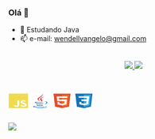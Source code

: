 ### Olá 👋


- 🌱 Estudando Java
- 📫 e-mail: wendellvangelo@gmail.com

<br/>

<div align="center">
  <a href="https://github.com/wendellangello#gh-dark-mode-only">
    <img height="150em" src="https://github-readme-stats.vercel.app/api?username=wendellangello&count_private=true&show_icons=true&include_all_commits=true&theme=midnight-purple&bg_color=0d11175c"/>
    <img height="150em" src="https://github-readme-stats.vercel.app/api/top-langs/?username=wendelangello&langs_count=8&layout=compact&theme=midnight-purple&bg_color=0d11175c"/>
  </a>
</div>

##

<div style="display: inline_block"><br>
  <img align="center" alt="Rafa-Js" height="30" width="40" src="https://raw.githubusercontent.com/devicons/devicon/master/icons/javascript/javascript-plain.svg">
  <img align="center" alt="Rafa-Java" height="30" width="40" src="https://raw.githubusercontent.com/devicons/devicon/master/icons/java/java-original.svg">
  <img align="center" alt="Rafa-HTML" height="30" width="40" src="https://raw.githubusercontent.com/devicons/devicon/master/icons/html5/html5-original.svg">
  <img align="center" alt="Rafa-CSS" height="30" width="40" src="https://raw.githubusercontent.com/devicons/devicon/master/icons/css3/css3-original.svg">
</div>

##

<div> 
   <a href="https://www.linkedin.com/in/wendell-vieira-angelo-a46736270/" target="_blank"><img src="https://img.shields.io/badge/-LinkedIn-%230077B5?style=for-the-badge&logo=linkedin&logoColor=white" target="_blank"></a> 
</div>
